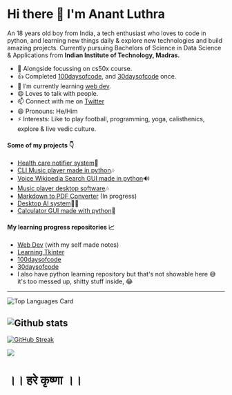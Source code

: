 # Hi there 👋 I'm Anant Luthra

An 18 years old boy from India, a tech enthusiast who loves to code in python, and learning new things daily & explore new technologies and build amazing projects. Currently pursuing Bachelors of Science in Data Science & Applications from **Indian Institute of Technology, Madras.**

- 🔭 Alongside focussing on cs50x course.
- 👍 Completed [100daysofcode](https://twitter.com/anant_luthra_/status/1531500725238472705), and [30daysofcode](https://github.com/AnantLuthra/30daysofcode) once.
- 🌱 I’m currently learning [web dev](https://github.com/AnantLuthra/WebDev-Notes).
- 😄 Loves to talk with people.
- 📫 Connect with me on [Twitter](https://twitter.com/anant_luthra_)
- 😄 Pronouns: He/Him
- ⚡ Interests: Like to play football, programming, yoga, calisthenics, explore & live vedic culture.

#### Some of my projects 👇
- [Health care notifier system](https://github.com/AnantLuthra/Health-Care-Notifier-System)🏃
- [CLI Music player made in python](https://github.com/AnantLuthra/cli-music-player)🎶
- [Voice Wikipedia Search GUI made in python](https://github.com/AnantLuthra/wikipedia_searcher)🔊
- [Music player desktop software](https://github.com/AnantLuthra/Tkinter-projects/tree/master/Music%20player)🎶
- [Markdown to PDF Converter](https://github.com/AnantLuthra/Md-to-pdf) (In progress)
- [Desktop AI system](https://github.com/AnantLuthra/A.I.-Assistant)👨‍💻
- [Calculator GUI made with python](https://github.com/AnantLuthra/Tkinter-projects/tree/master/Calculator%20GUI)🧭

#### My learning progress repositories 📈

- [Web Dev](https://github.com/AnantLuthra/WebDev-Notes) (with my self made notes)
- [Learning Tkinter](https://github.com/AnantLuthra/Tkinter-learning)
- [100daysofcode](https://github.com/AnantLuthra/100daysofcode)
- [30daysofcode](https://github.com/AnantLuthra/30daysofcode)
- I also have python learning repository but that's not showable here 😅 it's too messed up, shitty stuff inside, 😂

---
![Top Languages Card](https://github-readme-stats.vercel.app/api/top-langs/?username=anantluthra&layout=compact&theme=chartreuse-dark)

![Github stats](https://github-readme-stats.vercel.app/api?username=anantluthra&theme=chartreuse-dark&show_icons=true&count_private=true)
---

[![GitHub Streak](https://github-readme-streak-stats.herokuapp.com/?user=anantluthra&theme=chartreuse-dark)](https://git.io/streak-stats)

![](https://komarev.com/ghpvc/?username=anantluthra)


# ।। हरे कृष्णा ।।

